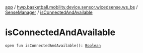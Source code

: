 [app](../../index.md) / [hwp.basketball.mobility.device.sensor.wicedsense.ws_bs](../index.md) / [SenseManager](index.md) / [isConnectedAndAvailable](.)

# isConnectedAndAvailable

`open fun isConnectedAndAvailable(): `[`Boolean`](https://kotlinlang.org/api/latest/jvm/stdlib/kotlin/-boolean/index.html)